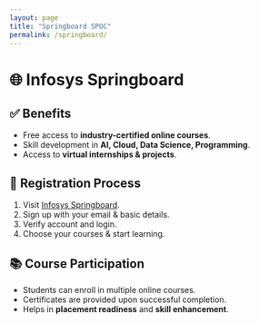 ```yaml
---
layout: page
title: "Springboard SPOC"
permalink: /springboard/
---
```


# 🌐 Infosys Springboard

## ✅ Benefits
- Free access to **industry-certified online courses**.  
- Skill development in **AI, Cloud, Data Science, Programming**.  
- Access to **virtual internships & projects**.  

## 📝 Registration Process
1. Visit [Infosys Springboard](https://infyspringboard.onwingspan.com).  
2. Sign up with your email & basic details.  
3. Verify account and login.  
4. Choose your courses & start learning.  

## 📚 Course Participation
- Students can enroll in multiple online courses.  
- Certificates are provided upon successful completion.  
- Helps in **placement readiness** and **skill enhancement**.

